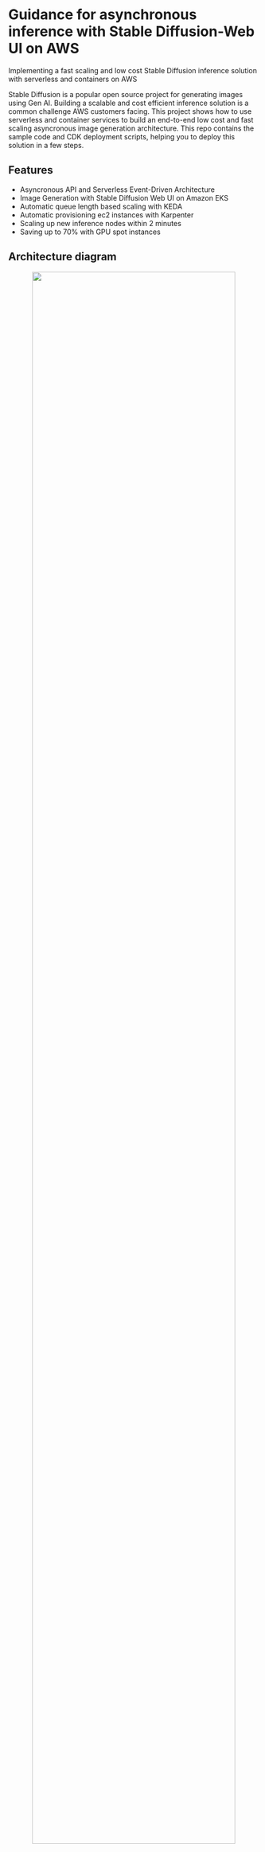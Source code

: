 # Guidance for asynchronous inference with Stable Diffusion-Web UI on AWS

Implementing a fast scaling and low cost Stable Diffusion inference solution with serverless and containers on AWS

Stable Diffusion is a popular open source project for generating images using Gen AI. Building a scalable and cost efficient inference solution is a common challenge AWS customers facing. This project shows how to use serverless and container services to build an end-to-end low cost and fast scaling asyncronous image generation architecture. This repo contains the sample code and CDK deployment scripts, helping you to deploy this solution in a few steps.

## Features

- Asyncronous API and Serverless Event-Driven Architecture
- Image Generation with Stable Diffusion Web UI on Amazon EKS
- Automatic queue length based scaling with KEDA
- Automatic provisioning ec2 instances with Karpenter
- Scaling up new inference nodes within 2 minutes
- Saving up to 70% with GPU spot instances

## Architecture diagram
<!-- {% include image.html file="async_img_sd_images/IG_Figure1.png" alt="architecture" %} -->
<!-- img src="./low-latency-high-bandwidth-updated-architecture.jpg" width="90%" --> 
<div align="center">
<img src="docs/en/images/stable_diffusion_architecture_diagram.jpg" width="90%">
<br/>
Figure 1: Guidance for Asynchronous Image Generation with Stable Diffusion on AWS architecture
</div>

### Architecture steps

1. Users send prompts to an application running on [AWS ECS Fargate](https://aws.amazon.com/fargate/) through an [Application Load Balancing](https://aws.amazon.com/elasticloadbalancing/application-load-balancer/) endpoint.
2. An application sends prompt to [Amazon API Gateway](https://aws.amazon.com/api-gateway/) that acts as an endpoint for the overall solution, including authentication. [AWS Lambda](https://aws.amazon.com/lambda/) function validates the requests, publishes them to the designated [Amazon Simple Notification Service](https://aws.amazon.com/sns/) (Amazon SNS) topic, and immediately returns a response.
3. Amazon SNS publishes the message to [Amazon Simple Queue Service](https://aws.amazon.com/sqs/) (Amazon SQS) queues. Each message contains a [Stable Diffusion](https://github.com/AUTOMATIC1111/stable-diffusion-webui) (SD) model name attribute and will be delivered to the queues with matching SD model names.
4. In the [Amazon Elastic Kubernetes Service](https://aws.amazon.com/eks/) (Amazon EKS) cluster, the previously deployed open source Kubernetes Event Driven Auto-Scaler (KEDA) scales up new pods to process the incoming messages from SQS model processing queues.
5. In the Amazon EKS cluster, Karpenter, an open source Kubernetes compute auto-scaler, launches new compute nodes based on GPU [Amazon Elastic Compute Cloud](https://aws.amazon.com/ec2/) (Amazon EC2) Spot instances (such as G4, G5, and P4) to schedule pending pods. The instances use pre-cached SD Runtime images and are based on [Bottlerocket OS](https://aws.amazon.com/bottlerocket/) for fast boot.
6. Stable Diffusion Runtimes load ML model files from [Amazon Elastic File System](https://aws.amazon.com/efs/) (Amazon EFS) file system upon pod initializations.
7. Queue agents (a program created for this Guidance) receive messages from SQS model processing queues and convert them to inputs for SD Runtime APIs calls.
8. Queue agents call SD Runtime APIs, receive and decode responses, and save the generated images to [Amazon Simple Storage Service](https://aws.amazon.com/s3/) (Amazon S3) buckets.
9. Queue agents send notifications to the designated SNS topic from the pods and the application receives notifications from the corresponding SQS queue.
10. An application running on [AWS Fargate](https://aws.amazon.com/fargate/) downloads the generated images from the S3 bucket and renders them to users.

### AWS services in this Guidance


| **AWS service**  | Description |
|-----------|------------|
|[Amazon Elastic Kubernetes Service - EKS](https://aws.amazon.com/eks/)|Core service -  application platform host the SD containerized workloads|
|[Amazon Virtual Private Cloud - VPC](https://aws.amazon.com/vpc/)| Core Service - network security layer |
|[Amazon Elastic Compute Cloud - EC2](https://aws.amazon.com/ec2/)| Core Service - EC2 instance power On Demand and Spot based EKS compute node groups for running container workloads|
|[Amazon Elastic Container Registry - ECR](https://aws.amazon.com/ecr/)|Core service - ECR registry is used to host the container images and Helm charts|
|[Amazon Simple Storage Service S3](https://aws.amazon.com/s3/)|Core service - Object storage for users' ETL assets from GitHub|
|[AWS Fargate](https://aws.amazon.com/fargate/)| Core service - runs containerized frontend user application | 
|[Amazon API Gateway](https://aws.amazon.com/api-gateway/)| Core service - endpoint for backend application|
|[AWS Lambda](https://aws.amazon.com/lambda/)| Core service - validates the requests, publishes them to the designated |
|[Amazon Simple Queue Service](https://aws.amazon.com/sqs/)| Core service - provides asynchronous event handling |
|[Amazon Simple Notification Service](https://aws.amazon.com/sns/)| Core service - provides model specific event processing  |
|[Amazon Elastic File System](https://aws.amazon.com/efs/)|Auxiliary service - stores ML model files |
|[Amazon CloudWatch](https://aws.amazon.com/cloudwatch/)|Auxiliary service - provides observability for core services  |
|[AWS CDK](https://aws.amazon.com/cdk/) |	Core service - Used for deploying and updating this solution|


## Plan your deployment

Include all deployment planning topics under this section, such as costs,system requirements, deployment pre-requisites, service quotas,
Region considerations, and template dependencies.

### Cost 

We recommend creating a [budget](https://alpha-docs-aws.amazon.com/awsaccountbilling/latest/aboutv2/budgets-create.html) through [AWS
Cost Explorer](http://aws.amazon.com/aws-cost-management/aws-cost-explorer/) to help manage costs. Prices are subject to change. For full details, refer to the pricing webpage for each AWS service used in this Guidance.

### Sample cost table

The following table provides a sample cost breakdown for deploying this Guidance with the default parameters in the US East (N. Virginia) region
for one month.

| AWS service  | Dimensions | Cost \[USD\] |
|-----------|------------|----|
| Amazon API Gateway | 1,000,000 REST API calls per month  | \$ 3.50month |
| Amazon Cognito | 1,000 active users per month without advanced security feature | \$ 0.00 |
| Amazon EC2 | number of active EKS compute Nodes | \$1500.00 |

## Security

Add the following boilerplate text to the beginning of this section:

When you build systems on AWS infrastructure, security responsibilities
are shared between you and AWS. This [shared responsibility
model](https://aws.amazon.com/compliance/shared-responsibility-model/)
reduces your operational burden because AWS operates, manages, and
controls the components including the host operating system, the
virtualization layer, and the physical security of the facilities in
which the services operate. For more information about AWS security,
visit [AWS Cloud Security](http://aws.amazon.com/security/).


## Service Quotas

Service quotas, also referred to as limits, are the maximum number of service resources or operations for your AWS account.

#### Quotas for AWS services in this Guidance

To view the service quotas for all AWS services in the documentation without switching pages, view the information in the [Service endpoints
and quotas](https://docs.aws.amazon.com/general/latest/gr/aws-general.pdf#aws-service-information)
page in the PDF instead.
Each AWS account has quotas on the number of resources that can be created in each AWS region. You can view service quotas in the AWS console using the [Service Quotas](https://console.aws.amazon.com/servicequotas/home/) tool. If a service quota can be increased, you can open a case through this tool to request an increase.

The main service quotas related to this solution are:

| AWS Service | Quota Entry | Estimated Usage | Adjustable |
|-------------|--------------|------------------|------------|
| Amazon EC2 | [Running On-Demand G and VT instances](https://console.aws.amazon.com/servicequotas/home/services/ec2/quotas/L-DB2E81BA) | Based on max concurrent GPU instances | V |
| Amazon EC2 | [All G and VT Spot Instance Requests](https://console.aws.amazon.com/servicequotas/home/services/ec2/quotas/L-3819A6DF) | Based on max concurrent GPU instances | V |
| Amazon SNS | [Messages Published per Second](https://console.aws.amazon.com/servicequotas/home/services/sns/quotas/L-F8E2BA85) | Based on max concurrent requests | V |

Additionally, consider the following service quotas during deployment:

| AWS Service | Quota Entry | Estimated Usage | Adjustable |
|-------------|--------------|------------------|------------|
| Amazon VPC | [VPCs per Region](https://console.aws.amazon.com/servicequotas/home/services/vpc/quotas/L-F678F1CE) | 1 | V |
| Amazon VPC | [NAT gateways per Availability Zone](https://console.aws.amazon.com/servicequotas/home/services/vpc/quotas/L-FE5A380F) | 1 | V |
| Amazon EC2 | [EC2-VPC Elastic IPs](https://console.aws.amazon.com/servicequotas/home/services/ec2/quotas/L-0263D0A3) | 1 | V |
| Amazon S3 | [General purpose buckets](https://console.aws.amazon.com/servicequotas/home/services/s3/quotas/L-DC2B2D3D) | 1 per queue | V |


## Deployment Documentation

<!-- Check out our [live docs](https://aws-samples.github.io/stable-diffusion-on-eks/en/)! -->
Please see detailed Implementation Guides here *TO BE UPDATED WITH LIVE IG LINKS* :
- [English](https://implementationguides.kits.eventoutfitters.aws.dev/async-img-sd-0122/aiml/asynchronous-image-generation-with-stable-diffusion-on-aws.html)
- [Chinese](https://implementationguides.kits.eventoutfitters.aws.dev/async-img-zh-0822/aiml/asynchronous-image-generation-with-stable-diffusion-on-aws-zh.html)  

## Security

See [CONTRIBUTING](CONTRIBUTING.md#security-issue-notifications) for more information.

## License

This library is licensed under MIT-0 License. See the [LICENSE](LICENSE) file.
